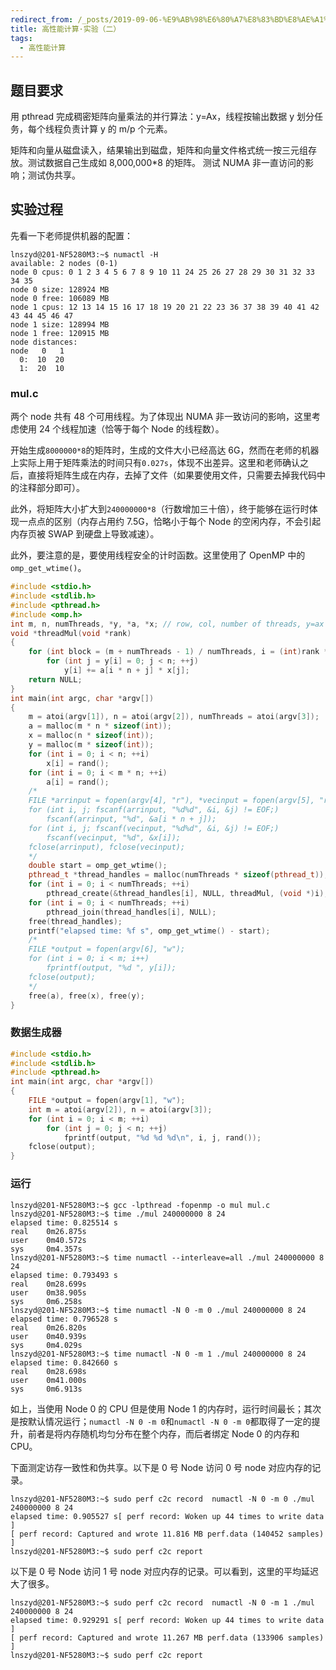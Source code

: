 ```yaml
---
redirect_from: /_posts/2019-09-06-%E9%AB%98%E6%80%A7%E8%83%BD%E8%AE%A1%E7%AE%97-%E5%AE%9E%E9%AA%8C-%E4%BA%8C/
title: 高性能计算·实验（二）
tags:
  - 高性能计算
---
```


## 题目要求

用 pthread 完成稠密矩阵向量乘法的并行算法：y=Ax，线程按输出数据 y 划分任务，每个线程负责计算 y 的 m/p 个元素。

矩阵和向量从磁盘读入，结果输出到磁盘，矩阵和向量文件格式统一按三元组存放。测试数据自己生成如 8,000,000\*8 的矩阵。
测试 NUMA 非一直访问的影响；测试伪共享。

## 实验过程

先看一下老师提供机器的配置：

```shell
lnszyd@201-NF5280M3:~$ numactl -H
available: 2 nodes (0-1)
node 0 cpus: 0 1 2 3 4 5 6 7 8 9 10 11 24 25 26 27 28 29 30 31 32 33 34 35
node 0 size: 128924 MB
node 0 free: 106089 MB
node 1 cpus: 12 13 14 15 16 17 18 19 20 21 22 23 36 37 38 39 40 41 42 43 44 45 46 47
node 1 size: 128994 MB
node 1 free: 120915 MB
node distances:
node   0   1
  0:  10  20
  1:  20  10
```

### mul.c

两个 node 共有 48 个可用线程。为了体现出 NUMA 非一致访问的影响，这里考虑使用 24 个线程加速（恰等于每个 Node 的线程数）。

开始生成`8000000*8`的矩阵时，生成的文件大小已经高达 6G，然而在老师的机器上实际上用于矩阵乘法的时间只有`0.027s`，体现不出差异。这里和老师确认之后，直接将矩阵生成在内存，去掉了文件（如果要使用文件，只需要去掉我代码中的注释部分即可）。

此外，将矩阵大小扩大到`240000000*8`（行数增加三十倍），终于能够在运行时体现一点点的区别（内存占用约 7.5G，恰略小于每个 Node 的空闲内存，不会引起内存页被 SWAP 到硬盘上导致减速）。

此外，要注意的是，要使用线程安全的计时函数。这里使用了 OpenMP 中的`omp_get_wtime()`。

```cpp
#include <stdio.h>
#include <stdlib.h>
#include <pthread.h>
#include <omp.h>
int m, n, numThreads, *y, *a, *x; // row, col, number of threads, y=ax
void *threadMul(void *rank)
{
	for (int block = (m + numThreads - 1) / numThreads, i = (int)rank * block, ie = i + block < m ? i + block : m; i < ie; ++i)
		for (int j = y[i] = 0; j < n; ++j)
			y[i] += a[i * n + j] * x[j];
	return NULL;
}
int main(int argc, char *argv[])
{
	m = atoi(argv[1]), n = atoi(argv[2]), numThreads = atoi(argv[3]);
	a = malloc(m * n * sizeof(int));
	x = malloc(n * sizeof(int));
	y = malloc(m * sizeof(int));
	for (int i = 0; i < n; ++i)
		x[i] = rand();
	for (int i = 0; i < m * n; ++i)
		a[i] = rand();
	/*
	FILE *arrinput = fopen(argv[4], "r"), *vecinput = fopen(argv[5], "r");
	for (int i, j; fscanf(arrinput, "%d%d", &i, &j) != EOF;)
		fscanf(arrinput, "%d", &a[i * n + j]);
	for (int i, j; fscanf(vecinput, "%d%d", &i, &j) != EOF;)
		fscanf(vecinput, "%d", &x[i]);
	fclose(arrinput), fclose(vecinput);
	*/
	double start = omp_get_wtime();
	pthread_t *thread_handles = malloc(numThreads * sizeof(pthread_t));
	for (int i = 0; i < numThreads; ++i)
		pthread_create(&thread_handles[i], NULL, threadMul, (void *)i);
	for (int i = 0; i < numThreads; ++i)
		pthread_join(thread_handles[i], NULL);
	free(thread_handles);
	printf("elapsed time: %f s", omp_get_wtime() - start);
	/*
	FILE *output = fopen(argv[6], "w");
	for (int i = 0; i < m; i++)
		fprintf(output, "%d ", y[i]);
	fclose(output);
	*/
	free(a), free(x), free(y);
}
```

### 数据生成器

```c
#include <stdio.h>
#include <stdlib.h>
#include <pthread.h>
int main(int argc, char *argv[])
{
	FILE *output = fopen(argv[1], "w");
	int m = atoi(argv[2]), n = atoi(argv[3]);
	for (int i = 0; i < m; ++i)
		for (int j = 0; j < n; ++j)
			fprintf(output, "%d %d %d\n", i, j, rand());
	fclose(output);
}
```

### 运行

```shell
lnszyd@201-NF5280M3:~$ gcc -lpthread -fopenmp -o mul mul.c
lnszyd@201-NF5280M3:~$ time ./mul 240000000 8 24
elapsed time: 0.825514 s
real    0m26.875s
user    0m40.572s
sys     0m4.357s
lnszyd@201-NF5280M3:~$ time numactl --interleave=all ./mul 240000000 8 24
elapsed time: 0.793493 s
real    0m28.699s
user    0m38.905s
sys     0m6.258s
lnszyd@201-NF5280M3:~$ time numactl -N 0 -m 0 ./mul 240000000 8 24
elapsed time: 0.796528 s
real    0m26.820s
user    0m40.939s
sys     0m4.029s
lnszyd@201-NF5280M3:~$ time numactl -N 0 -m 1 ./mul 240000000 8 24
elapsed time: 0.842660 s
real    0m28.698s
user    0m41.000s
sys     0m6.913s
```

如上，当使用 Node 0 的 CPU 但是使用 Node 1 的内存时，运行时间最长；其次是按默认情况运行；`numactl -N 0 -m 0`和`numactl -N 0 -m 0`都取得了一定的提升，前者是将内存随机均匀分布在整个内存，而后者绑定 Node 0 的内存和 CPU。

下面测定访存一致性和伪共享。以下是 0 号 Node 访问 0 号 node 对应内存的记录。

```shell
lnszyd@201-NF5280M3:~$ sudo perf c2c record  numactl -N 0 -m 0 ./mul 240000000 8 24
elapsed time: 0.905527 s[ perf record: Woken up 44 times to write data ]
[ perf record: Captured and wrote 11.816 MB perf.data (140452 samples) ]
lnszyd@201-NF5280M3:~$ sudo perf c2c report
```

以下是 0 号 Node 访问 1 号 node 对应内存的记录。可以看到，这里的平均延迟大了很多。

```shell
lnszyd@201-NF5280M3:~$ sudo perf c2c record  numactl -N 0 -m 1 ./mul 240000000 8 24
elapsed time: 0.929291 s[ perf record: Woken up 44 times to write data ]
[ perf record: Captured and wrote 11.267 MB perf.data (133906 samples) ]
lnszyd@201-NF5280M3:~$ sudo perf c2c report
```
